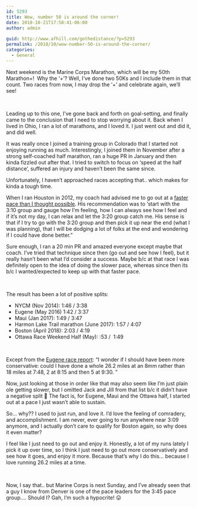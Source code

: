 ```yaml
---
id: 5293
title: Wow, number 50 is around the corner!
date: 2018-10-21T17:50:41-06:00
author: admin
  
guid: http://www.afhill.com/gothedistance/?p=5293
permalink: /2018/10/wow-number-50-is-around-the-corner/
categories:
  - General
---
```

Next weekend is the Marine Corps Marathon, which will be my 50th Marathon+!  Why the &#8216;+&#8217;? Well, I&#8217;ve done two 50Ks and I include them in that count. Two races from now, I may drop the &#8216;+&#8217; and celebrate again, we&#8217;ll see!

&nbsp;

Leading up to this one, I&#8217;ve gone back and forth on goal-setting, and finally came to the conclusion that I need to stop worrying about it. Back when I lived in Ohio, I ran a lot of marathons, and I loved it. I just went out and did it, and did well.

It was really once I joined a training group in Colorado that I started not enjoying running as much. Interestingly, I joined them in November after a strong self-coached half marathon, ran a huge PR in January and then kinda fizzled out after that. I tried to switch to focus on &#8216;speed at the half distance&#8217;, suffered an injury and haven&#8217;t been the same since.

Unfortunately, I haven&#8217;t approached races accepting that.. which makes for kinda a tough time.

When I ran Houston in 2012, my coach had advised me to go out at a [faster pace than I thought possible](http://www.afhill.com/gothedistance/2012/01/houston-marathon-plan/). His recommendation was to &#8216;start with the 3:10 group and gauge how I’m feeling, how I can always see how I feel and if it’s not my day, I can relax and let the 3:20 group catch me. His sense is that if I try to go with the 3:20 group and then pick it up near the end (what I was planning), that I will be dodging a lot of folks at the end and wondering if I could have done better.&#8221;

Sure enough, I ran a 20 min PR and amazed everyone except maybe that coach. I&#8217;ve tried that technique since then (go out and see how I feel), but it really hasn&#8217;t been what I&#8217;d consider a success. Maybe b/c at that race I was definitely open to the idea of doing the slower pace, whereas since then its b/c I wanted/expected to keep up with that faster pace.

&nbsp;

The result has been a lot of positive splits:

  * NYCM (Nov 2014): 1:46 / 3:38
  * Eugene (May 2016) 1:42 / 3:37
  * Maui (Jan 2017): 1:49 / 3:47
  * Harmon Lake Trail marathon (June 2017): 1:57 / 4:07
  * Boston (April 2018): 2:03 / 4:19
  * Ottawa Race Weekend Half (May): :53 /  1:49

&nbsp;

Except from the [Eugene race report](http://www.afhill.com/gothedistance/2016/05/eugene-marathon-race-report/): &#8220;I wonder if I should have been more conservative: could I have done a whole 26.2 miles at an 8mm rather than 18 miles at 7:48, 2 at 8:15 and then 5 at 9:30. &#8221;

Now, just looking at those in order like that may also seem like I&#8217;m just plain ole getting slower, but I omitted Jack and Jill from that list b/c it didn&#8217;t have a negative split 🙂 The fact is, for Eugene, Maui and the Ottawa half, I started out at a pace I just wasn&#8217;t able to sustain.

So&#8230; why?? I used to just run, and love it. I&#8217;d love the feeling of comradery, and accomplishment. I am never, ever going to run anywhere near 3:09 anymore, and I actually don&#8217;t care to qualify for Boston again, so why does it even matter?

I feel like I just need to go out and enjoy it. Honestly, a lot of my runs lately I pick it up over time, so I think I just need to go out more conservatively and see how it goes, and enjoy it more. Because that&#8217;s why I do this&#8230; because I love running 26.2 miles at a time.

&nbsp;

Now, I say that.. but Marine Corps is next Sunday, and I&#8217;ve already seen that a guy I know from Denver is one of the pace leaders for the 3:45 pace group&#8230;. Should I? Gah, I&#8217;m such a hypocrite! 😛

&nbsp;

&nbsp;